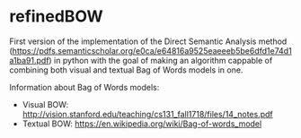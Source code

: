 # refinedBOW
First version of the implementation of the Direct Semantic Analysis method (https://pdfs.semanticscholar.org/e0ca/e64816a9525eaeeeb5be6dfd1e74d1a1ba91.pdf)
in python with the goal of making an algorithm cappable of combining both visual and textual Bag of Words models in one.

Information about Bag of Words models:
- Visual BOW: http://vision.stanford.edu/teaching/cs131_fall1718/files/14_notes.pdf
- Textual BOW: https://en.wikipedia.org/wiki/Bag-of-words_model
